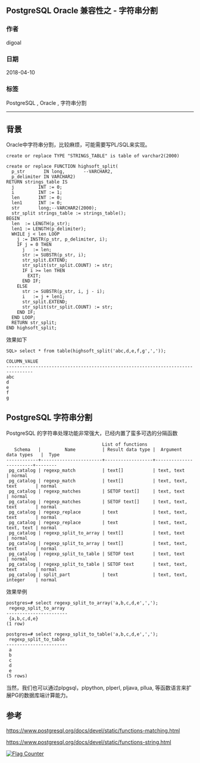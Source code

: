 ## PostgreSQL Oracle 兼容性之 - 字符串分割  
                                                             
### 作者                                                             
digoal                                                             
                                                             
### 日期                                                             
2018-04-10                                                           
                                                             
### 标签                                                             
PostgreSQL , Oracle , 字符串分割   
                                                             
----                                                             
                                                             
## 背景      
Oracle中字符串分割，比较麻烦，可能需要写PL/SQL来实现。  
  
```  
create or replace TYPE "STRINGS_TABLE" is table of varchar2(2000)  
  
create or replace FUNCTION highsoft_split(  
  p_str       IN long,       --VARCHAR2,  
  p_delimiter IN VARCHAR2)  
RETURN strings_table IS  
  j         INT := 0;  
  i         INT := 1;  
  len       INT := 0;  
  len1      INT := 0;  
  str       long;--VARCHAR2(2000);  
  str_split strings_table := strings_table();  
BEGIN  
  len  := LENGTH(p_str);  
  len1 := LENGTH(p_delimiter);  
  WHILE j < len LOOP  
    j := INSTR(p_str, p_delimiter, i);  
    IF j = 0 THEN  
      j   := len;  
      str := SUBSTR(p_str, i);  
      str_split.EXTEND;  
      str_split(str_split.COUNT) := str;  
      IF i >= len THEN  
        EXIT;  
      END IF;  
    ELSE  
      str := SUBSTR(p_str, i, j - i);  
      i   := j + len1;  
      str_split.EXTEND;  
      str_split(str_split.COUNT) := str;  
    END IF;  
  END LOOP;  
  RETURN str_split;  
END highsoft_split;  
```  
  
效果如下  
  
```  
SQL> select * from table(highsoft_split('abc,d,e,f,g',','));  
  
COLUMN_VALUE  
--------------------------------------------------------------------------------  
abc  
d  
e  
f  
g  
```  
  
## PostgreSQL 字符串分割  
PostgreSQL 的字符串处理功能非常强大，已经内置了蛮多可选的分隔函数  
  
```  
                                    List of functions  
   Schema   |         Name          | Result data type |  Argument data types   |  Type    
------------+-----------------------+------------------+------------------------+--------  
 pg_catalog | regexp_match          | text[]           | text, text             | normal  
 pg_catalog | regexp_match          | text[]           | text, text, text       | normal  
 pg_catalog | regexp_matches        | SETOF text[]     | text, text             | normal  
 pg_catalog | regexp_matches        | SETOF text[]     | text, text, text       | normal  
 pg_catalog | regexp_replace        | text             | text, text, text       | normal  
 pg_catalog | regexp_replace        | text             | text, text, text, text | normal  
 pg_catalog | regexp_split_to_array | text[]           | text, text             | normal  
 pg_catalog | regexp_split_to_array | text[]           | text, text, text       | normal  
 pg_catalog | regexp_split_to_table | SETOF text       | text, text             | normal  
 pg_catalog | regexp_split_to_table | SETOF text       | text, text, text       | normal  
 pg_catalog | split_part            | text             | text, text, integer    | normal  
```  
  
效果举例  
  
```  
postgres=# select regexp_split_to_array('a,b,c,d,e',',');  
 regexp_split_to_array   
-----------------------  
 {a,b,c,d,e}  
(1 row)  
  
postgres=# select regexp_split_to_table('a,b,c,d,e',',');  
 regexp_split_to_table   
-----------------------  
 a  
 b  
 c  
 d  
 e  
(5 rows)  
```  
  
当然，我们也可以通过plpgsql，plpython, plperl, pljava, pllua, 等函数语言来扩展PG的数据库端计算能力。  
  
  
## 参考  
  
https://www.postgresql.org/docs/devel/static/functions-matching.html  
  
https://www.postgresql.org/docs/devel/static/functions-string.html  
  
<a rel="nofollow" href="http://info.flagcounter.com/h9V1"  ><img src="http://s03.flagcounter.com/count/h9V1/bg_FFFFFF/txt_000000/border_CCCCCC/columns_2/maxflags_12/viewers_0/labels_0/pageviews_0/flags_0/"  alt="Flag Counter"  border="0"  ></a>  
  
